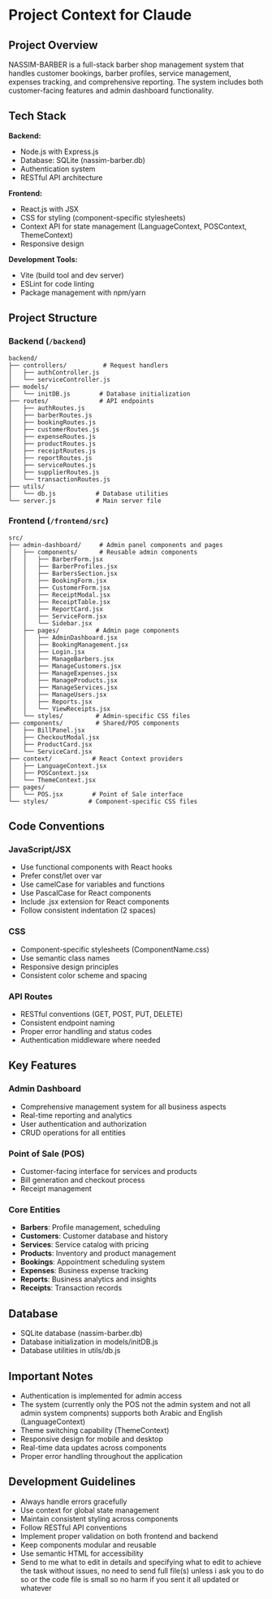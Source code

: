 # Project Context for Claude

## Project Overview

NASSIM-BARBER is a full-stack barber shop management system that handles customer bookings, barber profiles, service management, expenses tracking, and comprehensive reporting. The system includes both customer-facing features and admin dashboard functionality.

## Tech Stack

**Backend:**

- Node.js with Express.js
- Database: SQLite (nassim-barber.db)
- Authentication system
- RESTful API architecture

**Frontend:**

- React.js with JSX
- CSS for styling (component-specific stylesheets)
- Context API for state management (LanguageContext, POSContext, ThemeContext)
- Responsive design

**Development Tools:**

- Vite (build tool and dev server)
- ESLint for code linting
- Package management with npm/yarn

## Project Structure

### Backend (`/backend`)

```
backend/
├── controllers/          # Request handlers
│   ├── authController.js
│   └── serviceController.js
├── models/
│   └── initDB.js        # Database initialization
├── routes/              # API endpoints
│   ├── authRoutes.js
│   ├── barberRoutes.js
│   ├── bookingRoutes.js
│   ├── customerRoutes.js
│   ├── expenseRoutes.js
│   ├── productRoutes.js
│   ├── receiptRoutes.js
│   ├── reportRoutes.js
│   ├── serviceRoutes.js
│   ├── supplierRoutes.js
│   └── transactionRoutes.js
├── utils/
│   └── db.js           # Database utilities
└── server.js           # Main server file
```

### Frontend (`/frontend/src`)

```
src/
├── admin-dashboard/     # Admin panel components and pages
│   ├── components/      # Reusable admin components
│   │   ├── BarberForm.jsx
│   │   ├── BarberProfiles.jsx
│   │   ├── BarbersSection.jsx
│   │   ├── BookingForm.jsx
│   │   ├── CustomerForm.jsx
│   │   ├── ReceiptModal.jsx
│   │   ├── ReceiptTable.jsx
│   │   ├── ReportCard.jsx
│   │   ├── ServiceForm.jsx
│   │   └── Sidebar.jsx
│   ├── pages/          # Admin page components
│   │   ├── AdminDashboard.jsx
│   │   ├── BookingManagement.jsx
│   │   ├── Login.jsx
│   │   ├── ManageBarbers.jsx
│   │   ├── ManageCustomers.jsx
│   │   ├── ManageExpenses.jsx
│   │   ├── ManageProducts.jsx
│   │   ├── ManageServices.jsx
│   │   ├── ManageUsers.jsx
│   │   ├── Reports.jsx
│   │   └── ViewReceipts.jsx
│   └── styles/         # Admin-specific CSS files
├── components/         # Shared/POS components
│   ├── BillPanel.jsx
│   ├── CheckoutModal.jsx
│   ├── ProductCard.jsx
│   └── ServiceCard.jsx
├── context/           # React Context providers
│   ├── LanguageContext.jsx
│   ├── POSContext.jsx
│   └── ThemeContext.jsx
├── pages/
│   └── POS.jsx        # Point of Sale interface
└── styles/           # Component-specific CSS files
```

## Code Conventions

### JavaScript/JSX

- Use functional components with React hooks
- Prefer const/let over var
- Use camelCase for variables and functions
- Use PascalCase for React components
- Include .jsx extension for React components
- Follow consistent indentation (2 spaces)

### CSS

- Component-specific stylesheets (ComponentName.css)
- Use semantic class names
- Responsive design principles
- Consistent color scheme and spacing

### API Routes

- RESTful conventions (GET, POST, PUT, DELETE)
- Consistent endpoint naming
- Proper error handling and status codes
- Authentication middleware where needed

## Key Features

### Admin Dashboard

- Comprehensive management system for all business aspects
- Real-time reporting and analytics
- User authentication and authorization
- CRUD operations for all entities

### Point of Sale (POS)

- Customer-facing interface for services and products
- Bill generation and checkout process
- Receipt management

### Core Entities

- **Barbers**: Profile management, scheduling
- **Customers**: Customer database and history
- **Services**: Service catalog with pricing
- **Products**: Inventory and product management
- **Bookings**: Appointment scheduling system
- **Expenses**: Business expense tracking
- **Reports**: Business analytics and insights
- **Receipts**: Transaction records

## Database

- SQLite database (nassim-barber.db)
- Database initialization in models/initDB.js
- Database utilities in utils/db.js

## Important Notes

- Authentication is implemented for admin access
- The system (currently only the POS not the admin system and not all admin system compnents) supports both Arabic and English (LanguageContext)
- Theme switching capability (ThemeContext)
- Responsive design for mobile and desktop
- Real-time data updates across components
- Proper error handling throughout the application

## Development Guidelines

- Always handle errors gracefully
- Use context for global state management
- Maintain consistent styling across components
- Follow RESTful API conventions
- Implement proper validation on both frontend and backend
- Keep components modular and reusable
- Use semantic HTML for accessibility
- Send to me what to edit in details and specifying what to edit to achieve the task without issues, no need to send full file(s) unless i ask you to do so or the code file is small so no harm if you sent it all updated or whatever
